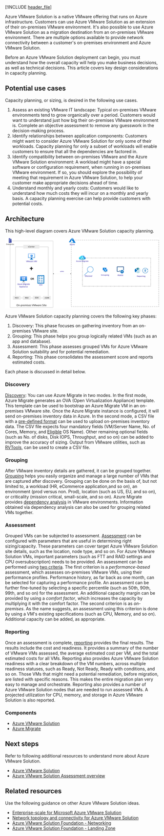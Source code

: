 [!INCLUDE [header_file](../../../includes/sol-idea-header.md)]

Azure VMware Solution is a native VMware offering that runs on Azure infrastructure. Customers can use Azure VMware Solution as an extension of their on-premises VMware environment. It's also possible to use Azure VMware Solution as a migration destination from an on-premises VMware environment. There are multiple options available to provide network connectivity between a customer's on-premises environment and Azure VMware Solution.

Before an Azure VMware Solution deployment can begin, you must understand how the overall capacity will help you make business decisions, as well as technical decisions. This article covers key design considerations in capacity planning.

## Potential use cases

Capacity planning, or sizing, is desired in the following use cases.
1. Assess an existing VMware IT landscape: Typical on-premises VMware environments tend to grow organically over a period. Customers would want to understand just how big their on-premises VMware environment is. Complete an objective assessment to remove any guesswork in the decision-making process.
2. Identify relationships between application components: Customers might want to consider Azure VMware Solution for only some of their workloads. Capacity planning for only a subset of workloads will enable customers to ensure that all the dependencies are factored in.
3. Identify compatibility between on-premises VMware and the Azure VMware Solution environment: A workload might have a special software or configuration requirement, when running in on-premises VMware environment. If so, you should explore the possibility of meeting that requirement in Azure VMware Solution, to help your customer make appropriate decisions ahead of time.
4. Understand monthly and yearly costs: Customers would like to understand how much costs they will incur on a monthly and yearly basis. A capacity planning exercise can help provide customers with potential costs.

## Architecture

This high-level diagram covers Azure VMware Solution capacity planning.

![Azure VMware Solution Capacity Planning](../media/azure-vmware-solution-sizing.png)

Azure VMware Solution capacity planning covers the following key phases:

1. Discovery: This phase focuses on gathering inventory from an on-premises VMware site.
2. Grouping: This phase helps you group logically related VMs (such as an app and database).
3. Assessment: This phase assesses grouped VMs for Azure VMware Solution suitability and for potential remediation.
4. Reporting: This phase consolidates the assessment score and reports estimated costs.

Each phase is discussed in detail below.

### Discovery

[Discovery](/azure/migrate/tutorial-discover-VMware): You can use Azure Migrate in two modes. In the first mode, Azure Migrate generates an OVA (Open Virtualization Appliance) template. This template can be used to bootstrap an Azure Migrate VM in an on-premises VMware site. Once the Azure Migrate instance is configured, it will send on-premises inventory data in Azure. In the second mode, a CSV file with a [pre-defined format](/azure/migrate/tutorial-discover-import#prepare-the-csv) can be used to upload on-premises inventory data. The CSV file expects four mandatory fields (VM/Server Name, No. of Cores, Memory, and [Eligible](/azure/migrate/tutorial-discover-import#supported-operating-system-names) OS Name). Other remaining optional fields (such as No. of disks, Disk IOPS, Throughput, and so on) can be added to improve the accuracy of sizing. Output from VMware utilities, such as [RVTools](https://www.robware.net/rvtools), can be used to create a CSV file.

### Grouping

After VMware inventory details are gathered, it can be grouped together. [Grouping](/azure/migrate/how-to-create-a-group) helps you easily organize and manage a large number of VMs that are captured after discovery. Grouping can be done on the basis of, but not limited to, a workload (HR, eCommerce application,and so on), an environment (prod versus non. Prod), location (such as US, EU, and so on), or criticality (mission critical, small-scale, and so on). Azure Migrate provides [dependency analysis](/azure/migrate/how-to-create-group-machine-dependencies-agentless) in VMware environments. Information obtained via dependency analysis can also be used for grouping related VMs together.

### Assessment

Grouped VMs can be subjected to assessment. [Assessment](/azure/migrate/tutorial-assess-VMware-azure-VMware-solution) can be configured with parameters that are useful in determining right sizing/capacity. These parameters can cover target Azure VMware Solution site details, such as the location, node type, and so on. For Azure VMware Solution VMs, important parameters (such as FTT and RAID settings and CPU oversubscription) needs to be provided. An assessment can be performed using [two criteria](/azure/migrate/tutorial-assess-VMware-azure-VMware-solution#decide-which-assessment-to-run). The first criterion is a _performance-based_ assessment, which assesses on-premises VMware VMs, using their performance profiles. Performance history, as far back as one month, can be selected for capturing a performance profile. An assessment can be further fine-tuned by selecting a specific percentile (such as 50th, 90th, 99th, and so on) for the assessment. An additional capacity margin can be provided by using a _comfort factor_, which increases the capacity by multiplying it with the comfort factor. The second criterion is as _on-premises_. As the name suggests, an assessment using this criterion is done by using a VM's existing specifications (such as CPU, Memory, and so on). Additional capacity can be added, as appropriate.

### Reporting

Once an assessment is complete, [reporting](/azure/migrate/tutorial-assess-VMware-azure-VMware-solution#review-an-assessment) provides the final results. The results include the cost and readiness. It provides a summary of the number of VMware VMs assessed, the average estimated cost per VM, and the total estimated costs for all VMs. Reporting also provides Azure VMware Solution readiness with a clear breakdown of the VM numbers, across multiple readiness statuses, such as Ready, Not Ready, Ready with conditions, and so on. Those VMs that might need a potential remediation, before migration, are listed with specific reasons. This makes the entire migration plan very easy to manage and orchestrate. Reporting also provides a number of Azure VMware Solution nodes that are needed to run assessed VMs. A projected utilization for CPU, memory, and storage in Azure VMware Solution is also reported.

### Components

* [Azure VMware Solution](https://azure.microsoft.com/services/azure-vmware)
* [Azure Migrate](https://azure.microsoft.com/services/azure-migrate)

## Next steps

Refer to following additional resources to understand more about Azure VMware Solution.

* [Azure VMware Solution](/azure/azure-vmware)
* [Azure VMware Solution Assessment overview](/azure/migrate/how-to-create-azure-vmware-solution-assessment)

## Related resources

Use the following guidance on other Azure VMware Solution ideas.

* [Enterprise-scale for Microsoft Azure VMware Solution](/azure/cloud-adoption-framework/scenarios/azure-vmware/enterprise-scale-landing-zone)
* [Network topology and connectivity for Azure VMware Solution](/azure/cloud-adoption-framework/scenarios/azure-vmware/eslz-network-topology-connectivity)
* [Azure VMware Solution Foundation - Networking](/azure/architecture/solution-ideas/articles/azure-vmware-solution-foundation-networking)
* [Azure VMware Solution Foundation - Landing Zone](/azure/architecture/solution-ideas/articles/azure-vmware-solution-foundation-landing-zone)
